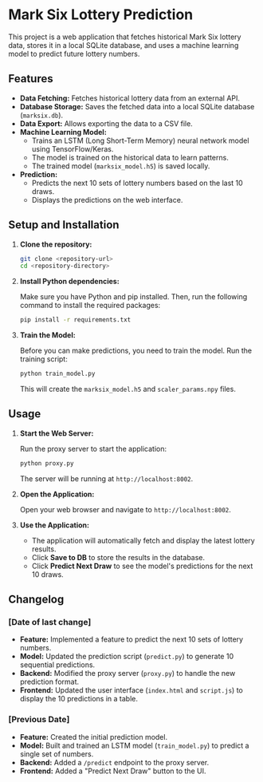 # Mark Six Lottery Prediction

This project is a web application that fetches historical Mark Six lottery data, stores it in a local SQLite database, and uses a machine learning model to predict future lottery numbers.

## Features

-   **Data Fetching:** Fetches historical lottery data from an external API.
-   **Database Storage:** Saves the fetched data into a local SQLite database (`marksix.db`).
-   **Data Export:** Allows exporting the data to a CSV file.
-   **Machine Learning Model:**
    -   Trains an LSTM (Long Short-Term Memory) neural network model using TensorFlow/Keras.
    -   The model is trained on the historical data to learn patterns.
    -   The trained model (`marksix_model.h5`) is saved locally.
-   **Prediction:**
    -   Predicts the next 10 sets of lottery numbers based on the last 10 draws.
    -   Displays the predictions on the web interface.

## Setup and Installation

1.  **Clone the repository:**

    ```bash
    git clone <repository-url>
    cd <repository-directory>
    ```

2.  **Install Python dependencies:**

    Make sure you have Python and pip installed. Then, run the following command to install the required packages:

    ```bash
    pip install -r requirements.txt
    ```

3.  **Train the Model:**

    Before you can make predictions, you need to train the model. Run the training script:

    ```bash
    python train_model.py
    ```

    This will create the `marksix_model.h5` and `scaler_params.npy` files.

## Usage

1.  **Start the Web Server:**

    Run the proxy server to start the application:

    ```bash
    python proxy.py
    ```

    The server will be running at `http://localhost:8002`.

2.  **Open the Application:**

    Open your web browser and navigate to `http://localhost:8002`.

3.  **Use the Application:**
    -   The application will automatically fetch and display the latest lottery results.
    -   Click **Save to DB** to store the results in the database.
    -   Click **Predict Next Draw** to see the model's predictions for the next 10 draws.

## Changelog

### [Date of last change]

-   **Feature:** Implemented a feature to predict the next 10 sets of lottery numbers.
-   **Model:** Updated the prediction script (`predict.py`) to generate 10 sequential predictions.
-   **Backend:** Modified the proxy server (`proxy.py`) to handle the new prediction format.
-   **Frontend:** Updated the user interface (`index.html` and `script.js`) to display the 10 predictions in a table.

### [Previous Date]

-   **Feature:** Created the initial prediction model.
-   **Model:** Built and trained an LSTM model (`train_model.py`) to predict a single set of numbers.
-   **Backend:** Added a `/predict` endpoint to the proxy server.
-   **Frontend:** Added a "Predict Next Draw" button to the UI.